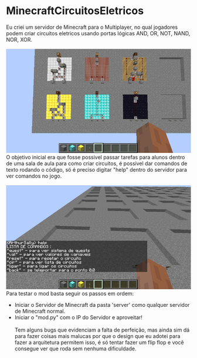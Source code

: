 # MinecraftCircuitosEletricos
Eu criei um servidor de Minecraft para o Multiplayer, no qual jogadores podem criar circuitos eletricos usando portas lógicas AND, OR, NOT, NAND, NOR, XOR.<br/><br/>
<img src="circuitos.png"/>
O objetivo inicial era que fosse possivel passar tarefas para alunos dentro de uma sala de aula para como criar circuitos, é possivel dar comandos de texto rodando o código, só é preciso digitar "help" dentro do servidor para ver comandos no jogo.<br/><br/>
<img src="comandos.png"/>
Para testar o mod basta seguir os passos em ordem:<br/>
- Iniciar o Servidor de Minecraft da pasta 'server' como qualquer servidor de Minecraft normal.<br/>
- Iniciar o "mod.py" com o IP do Servidor e aproveitar!<br/><br/>
Tem alguns bugs que evidenciam a falta de perfeição, mas ainda sim dá para fazer coisas mais malucas por que o design que eu adotei para fazer a arquitetura permitem isso, é só tentar fazer um flip flop e você consegue ver que roda sem nenhuma dificuldade.
